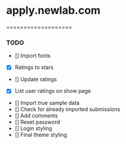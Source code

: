 # apply.newlab.com
===================

### TODO

- [] Import fonts
- [x] Ratings to stars
- [] Update ratings
- [x] List user ratings on show page
- [] Import true sample data
- [] Check for already imported submissions
- [] Add comments
- [] Reset password
- [] Login styling
- [] Final theme styling